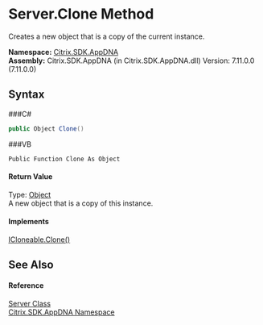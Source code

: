 # Server.Clone Method 
 

Creates a new object that is a copy of the current instance.

**Namespace:**&nbsp;<a href="N_Citrix_SDK_AppDNA">Citrix.SDK.AppDNA</a><br />**Assembly:**&nbsp;Citrix.SDK.AppDNA (in Citrix.SDK.AppDNA.dll) Version: 7.11.0.0 (7.11.0.0)

## Syntax

###C#
```csharp
public Object Clone()
```

###VB
```vbnet
Public Function Clone As Object
```


#### Return Value
Type: <a href="http://msdn2.microsoft.com/en-us/library/e5kfa45b" target="_blank">Object</a><br />A new object that is a copy of this instance.

#### Implements
<a href="http://msdn2.microsoft.com/en-us/library/9a2kzf4y" target="_blank">ICloneable.Clone()</a><br />

## See Also


#### Reference
<a href="T_Citrix_SDK_AppDNA_Server">Server Class</a><br /><a href="N_Citrix_SDK_AppDNA">Citrix.SDK.AppDNA Namespace</a><br />
